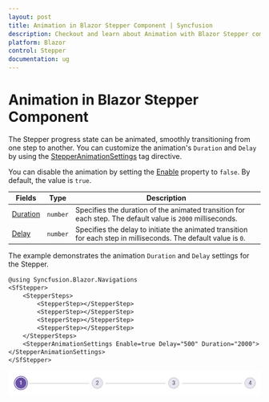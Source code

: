 ```yaml
---
layout: post
title: Animation in Blazor Stepper Component | Syncfusion
description: Checkout and learn about Animation with Blazor Stepper component in Blazor Server App and Blazor WebAssembly App.
platform: Blazor
control: Stepper
documentation: ug
---
```


# Animation in Blazor Stepper Component

The Stepper progress state can be animated, smoothly transitioning from one step to another. You can customize the animation's `Duration` and `Delay` by using the [StepperAnimationSettings](https://help.syncfusion.com/cr/blazor/Syncfusion.Blazor.Navigations.StepperAnimationSettings.html) tag directive.

You can disable the animation by setting the [Enable](https://help.syncfusion.com/cr/blazor/Syncfusion.Blazor.Navigations.StepperAnimationSettings.html#Syncfusion_Blazor_Navigations_StepperAnimationSettings_Enable) property to `false`. By default, the value is `true`.

| Fields | Type | Description |
|------|------|-------------|
| [Duration](https://help.syncfusion.com/cr/blazor/Syncfusion.Blazor.Navigations.StepperAnimationSettings.html#Syncfusion_Blazor_Navigations_StepperAnimationSettings_Duration) | `number` | Specifies the duration of the animated transition for each step. The default value is `2000` milliseconds. |
| [Delay](https://help.syncfusion.com/cr/blazor/Syncfusion.Blazor.Navigations.StepperAnimationSettings.html#Syncfusion_Blazor_Navigations_StepperAnimationSettings_Delay) | `number` | Specifies the delay to initiate the animated transition for each step in milliseconds. The default value is `0`. |

The example demonstrates the animation `Duration` and `Delay` settings for the Stepper.

```cshtml
@using Syncfusion.Blazor.Navigations
<SfStepper>
    <StepperSteps>
        <StepperStep></StepperStep>
        <StepperStep></StepperStep>
        <StepperStep></StepperStep>
        <StepperStep></StepperStep>
    </StepperSteps>
    <StepperAnimationSettings Enable=true Delay="500" Duration="2000"></StepperAnimationSettings>
</SfStepper>
```

![Blazor Stepper Component with Animation](./images/Blazor-animation.png)